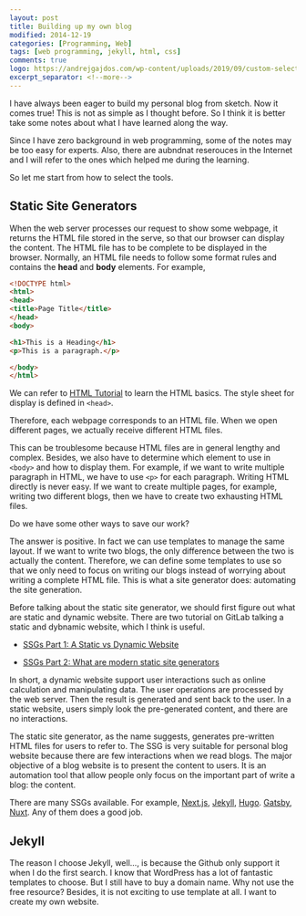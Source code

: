 ```yaml
---
layout: post
title: Building up my own blog
modified: 2014-12-19
categories: [Programming, Web]
tags: [web programming, jekyll, html, css]
comments: true
logo: https://andrejgajdos.com/wp-content/uploads/2019/09/custom-select-dropdown-html-730x350.png
excerpt_separator: <!--more-->
---
```




I have always been eager to build my personal blog from sketch. Now it comes true! This is not as simple as I thought before. So I think it is better take some notes about what I have learned along the way. 
<!--more-->
Since I have zero background in web programming, some of the notes may be too easy for experts. Also, there are aubndnat reserouces in the Internet and I will refer to the ones which helped me during the learning.

So let me start from how to select the tools.


## Static Site Generators

When the web server processes our request to show some webpage, it returns the HTML file stored in the serve, so that our browser can display the content. The HTML file has to be complete to be displayed in the browser. Normally, an HTML file needs to follow some format rules and contains the **head** and **body** elements. For example, 

```html
<!DOCTYPE html>
<html>
<head>
<title>Page Title</title>
</head>
<body>

<h1>This is a Heading</h1>
<p>This is a paragraph.</p>

</body>
</html>
```

We can refer to [HTML Tutorial](https://www.w3schools.com/html/) to learn the HTML basics. The style sheet for display is defined in `<head>`. 

Therefore, each webpage corresponds to an HTML file. When we open different pages, we actually receive different HTML files. 

This can be troublesome because HTML files are in general lengthy and complex. Besides, we also have to determine which element to use in `<body>` and how to display them. For example, if we want to write multiple paragraph in HTML, we have to use `<p>` for each paragraph. Writing HTML directly is never easy. If we want to create multiple pages, for example, writing two different blogs, then we have to create two exhausting HTML files.

Do we have some other ways to save our work?

The answer is positive. In fact we can use templates to manage the same layout. If we want to write two blogs, the only difference between the two is actually the content. Therefore, we can define some templates to use so that we only need to focus on writing our blogs instead of worrying about writing a complete HTML file. This is what a site generator does: automating the site generation.

Before talking about the static site generator, we should first figure out what are static and dynamic website. There are two tutorial on GitLab talking a static and dybnamic website, which I think is useful.

- [SSGs Part 1: A Static vs Dynamic Website](https://about.gitlab.com/blog/2016/06/03/ssg-overview-gitlab-pages-part-1-dynamic-x-static/)

- [SSGs Part 2: What are modern static site generators](https://about.gitlab.com/blog/2016/06/10/ssg-overview-gitlab-pages-part-2/)

In short, a dynamic website support user interactions such as online calculation and manipulating data. The user operations are processed by the web server. Then the result is generated and sent back to the user. In a static website, users simply look the pre-generated content, and there are no interactions.

The static site generator, as the name suggests, generates pre-written HTML files for users to refer to. The SSG is very suitable for personal blog website because there are few interactions when we read blogs. The major objective of a blog website is to present the content to users. It is an automation tool that allow people only focus on the important part of write a blog: the content.

There are many SSGs available. For example, [Next.js]([https://nextjs.org](https://nextjs.org/)), [Jekyll](https://jekyllrb.com), [Hugo](https://gohugo.io/). [Gatsby](https://www.gatsbyjs.com/), [Nuxt](https://nuxtjs.org/). Any of them does a good job.



## Jekyll

The reason I choose Jekyll, well..., is because the Github only support it when I do the first search. I know that WordPress has a lot of fantastic templates to choose. But I still have to buy a domain name. Why not use the free resource? Besides, it is not exciting to use template at all. I want to create my own website.


